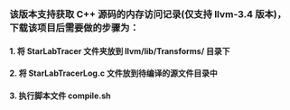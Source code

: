 ### 该版本支持获取 C++ 源码的内存访问记录(仅支持 llvm-3.4 版本)，下载该项目后需要做的步骤为：
#### 1. 将 StarLabTracer 文件夹放到 llvm/lib/Transforms/ 目录下
#### 2. 将 StarLabTracerLog.c 文件放到待编译的源文件目录中
#### 3. 执行脚本文件 compile.sh
